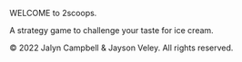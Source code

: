 WELCOME to 2scoops.

A strategy game to challenge your taste for ice cream.

© 2022 Jalyn Campbell & Jayson Veley. All rights reserved.
